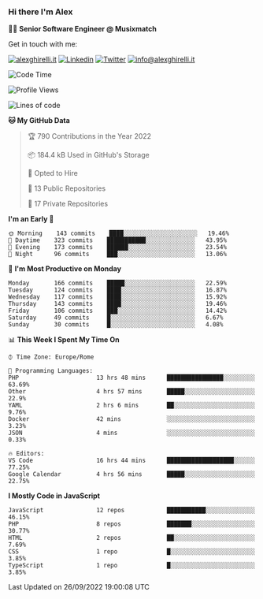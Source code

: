 ### Hi there I'm Alex

👨‍💻 __Senior Software Engineer @ Musixmatch__

Get in touch with me:

[![alexghirelli.it](https://img.shields.io/static/v1?label=alexghirelli.it&message=%20&color=red&logo=&style=flat-square&logoColor=white)](https://www.alexghirelli.it/)
[![Linkedin](https://img.shields.io/static/v1?label=Linkedin&message=%20&color=blue&logo=Linkedin&style=flat-square&logoColor=white)](https://linkedin.com/in/alexghirelli)
[![Twitter](https://img.shields.io/static/v1?label=Twitter&message=%20&color=blue&logo=Twitter&style=flat-square&logoColor=white)](https://twitter.com/alexGhirelli)
[![info@alexghirelli.it](https://img.shields.io/static/v1?label=info@alexghirelli.it&message=%20&color=red&logo=gmail&style=flat-square&logoColor=white)](mailto:info@alexghirelli.it)

<!--START_SECTION:waka-->
![Code Time](http://img.shields.io/badge/Code%20Time-6%2C985%20hrs%2019%20mins-blue)

![Profile Views](http://img.shields.io/badge/Profile%20Views-66-blue)

![Lines of code](https://img.shields.io/badge/From%20Hello%20World%20I%27ve%20Written-645%20Thousand%20lines%20of%20code-blue)

**🐱 My GitHub Data** 

> 🏆 790 Contributions in the Year 2022
 > 
> 📦 184.4 kB Used in GitHub's Storage 
 > 
> 💼 Opted to Hire
 > 
> 📜 13 Public Repositories 
 > 
> 🔑 17 Private Repositories  
 > 
**I'm an Early 🐤** 

```text
🌞 Morning    143 commits    ████░░░░░░░░░░░░░░░░░░░░░   19.46% 
🌆 Daytime    323 commits    ███████████░░░░░░░░░░░░░░   43.95% 
🌃 Evening    173 commits    ██████░░░░░░░░░░░░░░░░░░░   23.54% 
🌙 Night      96 commits     ███░░░░░░░░░░░░░░░░░░░░░░   13.06%

```
📅 **I'm Most Productive on Monday** 

```text
Monday       166 commits    █████░░░░░░░░░░░░░░░░░░░░   22.59% 
Tuesday      124 commits    ████░░░░░░░░░░░░░░░░░░░░░   16.87% 
Wednesday    117 commits    ████░░░░░░░░░░░░░░░░░░░░░   15.92% 
Thursday     143 commits    ████░░░░░░░░░░░░░░░░░░░░░   19.46% 
Friday       106 commits    ███░░░░░░░░░░░░░░░░░░░░░░   14.42% 
Saturday     49 commits     █░░░░░░░░░░░░░░░░░░░░░░░░   6.67% 
Sunday       30 commits     █░░░░░░░░░░░░░░░░░░░░░░░░   4.08%

```


📊 **This Week I Spent My Time On** 

```text
⌚︎ Time Zone: Europe/Rome

💬 Programming Languages: 
PHP                      13 hrs 48 mins      ████████████████░░░░░░░░░   63.69% 
Other                    4 hrs 57 mins       █████░░░░░░░░░░░░░░░░░░░░   22.9% 
YAML                     2 hrs 6 mins        ██░░░░░░░░░░░░░░░░░░░░░░░   9.76% 
Docker                   42 mins             ░░░░░░░░░░░░░░░░░░░░░░░░░   3.23% 
JSON                     4 mins              ░░░░░░░░░░░░░░░░░░░░░░░░░   0.33%

🔥 Editors: 
VS Code                  16 hrs 44 mins      ███████████████████░░░░░░   77.25% 
Google Calendar          4 hrs 56 mins       █████░░░░░░░░░░░░░░░░░░░░   22.75%

```

**I Mostly Code in JavaScript** 

```text
JavaScript               12 repos            ███████████░░░░░░░░░░░░░░   46.15% 
PHP                      8 repos             ███████░░░░░░░░░░░░░░░░░░   30.77% 
HTML                     2 repos             ██░░░░░░░░░░░░░░░░░░░░░░░   7.69% 
CSS                      1 repo              █░░░░░░░░░░░░░░░░░░░░░░░░   3.85% 
TypeScript               1 repo              █░░░░░░░░░░░░░░░░░░░░░░░░   3.85%

```



 Last Updated on 26/09/2022 19:00:08 UTC
<!--END_SECTION:waka-->
